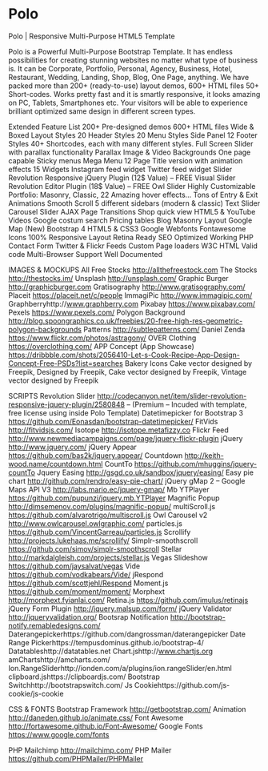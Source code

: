 # Polo
Polo | Responsive Multi-Purpose HTML5 Template

Polo is a Powerful Multi-Purpose Bootstrap Template. It has endless possibilities for creating stunning websites no matter what type of business is. It can be Corporate, Portfolio, Personal, Agency, Business, Hotel, Restaurant, Wedding, Landing, Shop, Blog, One Page, anything. We have packed more than 200+ (ready-to-use) layout demos, 600+ HTML files 50+ Short-codes. Works pretty fast and it is smartly responsive, it looks amazing on PC, Tablets, Smartphones etc. Your visitors will be able to experience brilliant optimized same design in different screen types.

Extended Feature List
200+ Pre-designed demos
600+ HTML files
Wide & Boxed Layout Styles
20 Header Styles
20 Menu Styles
Side Panel
12 Footer Styles
40+ Shortcodes, each with many different styles.
Full Screen Slider with parallax functionality
Parallax Image & Video Backgrounds
One page capable
Sticky menus
Mega Menu
12 Page Title version with animation effects
15 Widgets
Instagram feed widget
Twitter feed widget
Slider Revolution Responsive jQuery Plugin (12$ Value) – FREE
Visual Slider Revolution Editor Plugin (18$ Value) – FREE
Owl Slider
Highly Customizable
Portfolio: Masonry, Classic, 22 Amazing hover effects…
Tons of Entry & Exit Animations
Smooth Scroll
5 different sidebars (modern & classic)
Text Slider
Carousel Slider
AJAX Page Transitions
Shop quick view
HTML5 & YouTube Videos
Google costum search
Pricing tables
Blog Masonry Layout
Google Map (New)
Bootstrap 4
HTML5 & CSS3
Google Webfonts
Fontawesome Icons
100% Responsive Layout
Retina Ready
SEO Optimized
Working PHP Contact Form
Twitter & Flickr Feeds
Custom Page loaders
W3C HTML Valid code
Multi-Browser Support
Well Documented




IMAGES & MOCKUPS
All Free Stocks http://allthefreestock.com
The Stocks http://thestocks.im/
Unsplash http://unsplash.com/
Graphic Burger http://graphicburger.com
Gratisography http://www.gratisography.com/
Placeit https://placeit.net/c/people
ImmagiPic http://www.immagipic.com/
Graphberryhttp://www.graphberry.com
Pixabay https://www.pixabay.com/
Pexels https://www.pexels.com/
Polygon Background http://blog.spoongraphics.co.uk/freebies/20-free-high-res-geometric-polygon-backgrounds
Patterns http://subtlepatterns.com/
Daniel Zenda https://www.flickr.com/photos/astragony/
OVER Clothing https://overclothing.com/
APP Concept (App Showcase) https://dribbble.com/shots/2056410-Let-s-Cook-Recipe-App-Design-Concept-Free-PSDs?list=searches
Bakery Icons Cake vector designed by Freepik, Designed by Freepik, Cake vector designed by Freepik, Vintage vector designed by Freepik


SCRIPTS
Revolution Slider http://codecanyon.net/item/slider-revolution-responsive-jquery-plugin/2580848 – (Premium – Incuded with template, free license using inside Polo Template)
Datetimepicker for Bootstrap 3 https://github.com/Eonasdan/bootstrap-datetimepicker/
FitVids http://fitvidsjs.com/
Isotope http://isotope.metafizzy.co
Flickr Feed http://www.newmediacampaigns.com/page/jquery-flickr-plugin
jQuery http://www.jquery.com/
jQuery Appear https://github.com/bas2k/jquery.appear/
Countdown http://keith-wood.name/countdown.html
CountTo https://github.com/mhuggins/jquery-countTo
Jquery Easing http://gsgd.co.uk/sandbox/jquery/easing/
Easy pie chart http://github.com/rendro/easy-pie-chart/
jQuery gMap 2 – Google Maps API V3 http://labs.mario.ec/jquery-gmap/
Mb YTPlayer https://github.com/pupunzi/jquery.mb.YTPlayer
Magnific Popup http://dimsemenov.com/plugins/magnific-popup/
multiScroll.js https://github.com/alvarotrigo/multiscroll.js
Owl Carousel v2 http://www.owlcarousel.owlgraphic.com/
particles.js https://github.com/VincentGarreau/particles.js
Scrollify http://projects.lukehaas.me/scrollify/
Simplr-smoothscroll https://github.com/simov/simplr-smoothscroll
Stellar http://markdalgleish.com/projects/stellar.js
Vegas Slideshow https://github.com/jaysalvat/vegas
Vide https://github.com/vodkabears/Vide/
jRespond https://github.com/scottjehl/Respond
Moment.js https://github.com/moment/moment/
Morphext http://morphext.fyianlai.com/
Retina.js https://github.com/imulus/retinajs
jQuery Form Plugin http://jquery.malsup.com/form/
jQuery Validator http://jqueryvalidation.org/
Bootsrap Notification http://bootstrap-notify.remabledesigns.com/
Daterangepickerhttps://github.com/dangrossman/daterangepicker
Date Range Pickerhttps://tempusdominus.github.io/bootstrap-4/
Datatableshttp://datatables.net
Chart.jshttp://www.chartjs.org
amChartshttp://amcharts.com/
Ion.RangeSliderhttp://ionden.com/a/plugins/ion.rangeSlider/en.html
clipboard.jshttps://clipboardjs.com/
Bootstrap Switchhttp://bootstrapswitch.com/
Js Cookiehttps://github.com/js-cookie/js-cookie


CSS & FONTS
Bootstrap Framework http://getbootstrap.com/
Animation http://daneden.github.io/animate.css/
Font Awesome http://fortawesome.github.io/Font-Awesome/
Google Fonts https://www.google.com/fonts


PHP
Mailchimp http://mailchimp.com/
PHP Mailer https://github.com/PHPMailer/PHPMailer
